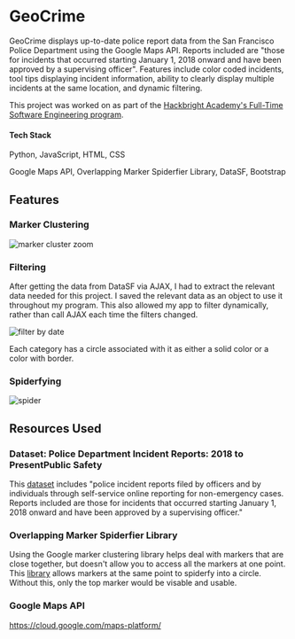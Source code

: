 # GeoCrime

GeoCrime displays up-to-date police report data from the San Francisco Police Department using the Google Maps API. Reports included are "those for incidents that occurred starting January 1, 2018 onward and have been approved by a supervising officer". Features include color coded incidents, tool tips displaying incident information, ability to clearly display multiple incidents at the same location, and dynamic filtering.

This project was worked on as part of the [Hackbright Academy's Full-Time Software Engineering program](https://hackbrightacademy.com/software-engineering-program/).

#### Tech Stack
Python, JavaScript, HTML, CSS

Google Maps API, Overlapping Marker Spiderfier Library, DataSF, Bootstrap

## Features

### Marker Clustering
![marker cluster zoom](https://media.giphy.com/media/XJpK6gaONtlpZLx0pa/giphy.gif)

### Filtering

After getting the data from DataSF via AJAX, I had to extract the relevant data needed for this project. I saved the relevant data as an object to use it throughout my program. This also allowed my app to filter dynamically, rather than call AJAX each time the filters changed. 

![filter by date](https://media.giphy.com/media/8hYMJPtZ3cU8YfVMEu/giphy.gif)

Each category has a circle associated with it as either a solid color or a color with border. 

### Spiderfying

![spider](https://media.giphy.com/media/4bjFSGmf6txtrKd02d/giphy.gif)

## Resources Used

### Dataset: Police Department Incident Reports: 2018 to PresentPublic Safety
This [dataset](https://data.sfgov.org/Public-Safety/Police-Department-Incident-Reports-2018-to-Present/wg3w-h783) includes "police incident reports filed by officers and by individuals through self-service online reporting for non-emergency cases. Reports included are those for incidents that occurred starting January 1, 2018 onward and have been approved by a supervising officer."


### Overlapping Marker Spiderfier Library

Using the Google marker clustering library helps deal with markers that are close together, but doesn't allow you to access all the markers at one point.  This [library](https://github.com/jawj/OverlappingMarkerSpiderfier) allows markers at the same point to spiderfy into a circle. Without this, only the top marker would be visable and usable. 

### Google Maps API
https://cloud.google.com/maps-platform/

